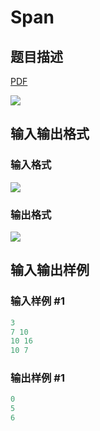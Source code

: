 # Span

## 题目描述

[problemUrl]: https://uva.onlinejudge.org/index.php?option=com_onlinejudge&Itemid=8&category=278&page=show_problem&problem=3806

[PDF](https://uva.onlinejudge.org/external/123/p12384.pdf)

![](https://cdn.luogu.com.cn/upload/vjudge_pic/UVA12384/6ee762e7059ef3b2ab8a510ce38e8b89775065a7.png)

## 输入输出格式

### 输入格式

![](https://cdn.luogu.com.cn/upload/vjudge_pic/UVA12384/5d47d27792d2f0dfb8294f23c022721adb277961.png)

### 输出格式

![](https://cdn.luogu.com.cn/upload/vjudge_pic/UVA12384/48604de5dad4f6a48124d5746b1708d84daf12b6.png)

## 输入输出样例

### 输入样例 #1

```cpp
3
7 10
10 16
10 7
```


### 输出样例 #1

```cpp
0
5
6
```


